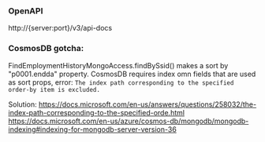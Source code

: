 
### OpenAPI 

http://{server:port}/v3/api-docs


### CosmosDB gotcha: 
FindEmploymentHistoryMongoAccess.findBySsid() makes a sort by "p0001.endda" property.
CosmosDB requires index omn fields that are used as sort props, error:
``The index path corresponding to the specified order-by item is excluded.``

Solution:
https://docs.microsoft.com/en-us/answers/questions/258032/the-index-path-corresponding-to-the-specified-orde.html
https://docs.microsoft.com/en-us/azure/cosmos-db/mongodb/mongodb-indexing#indexing-for-mongodb-server-version-36
